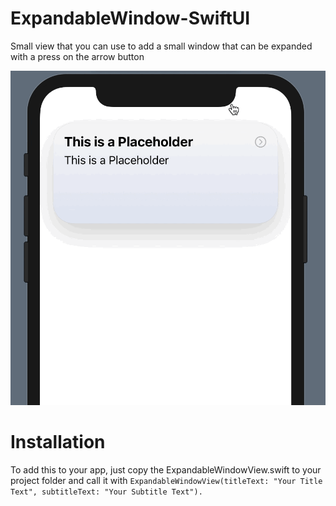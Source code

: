 # ExpandableWindow-SwiftUI
Small view that you can use to add a small window that can be expanded with a press on the arrow button

![](ExpandableView_Showcase.gif)

# Installation
To add this to your app, just copy the ExpandableWindowView.swift to your project folder and call it with ```ExpandableWindowView(titleText: "Your Title Text", subtitleText: "Your Subtitle Text").```

